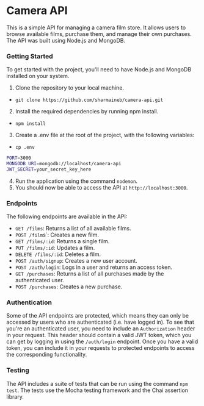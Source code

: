 # Camera API

This is a simple API for managing a camera film store. It allows users to browse available films, purchase them, and manage their own purchases. The API was built using Node.js and MongoDB.

### Getting Started

To get started with the project, you'll need to have Node.js and MongoDB installed on your system.

1. Clone the repository to your local machine.
* ```git clone https://github.com/sharmaineb/camera-api.git```

2. Install the required dependencies by running npm install.
* ```npm install```

3. Create a .env file at the root of the project, with the following variables:
* ```cp .env ```

```bash
PORT=3000
MONGODB_URI=mongodb://localhost/camera-api
JWT_SECRET=your_secret_key_here
```

4. Run the application using the command `nodemon`.
5. You should now be able to access the API at `http://localhost:3000`.

### Endpoints

The following endpoints are available in the API:

* `GET /films`: Returns a list of all available films.
* `POST /film`s`: Creates a new film.
* `GET /films/:id`: Returns a single film.
* `PUT /films/:id`: Updates a film.
* `DELETE /films/:id`: Deletes a film.
* `POST /auth/signup`: Creates a new user account.
* `POST /auth/login`: Logs in a user and returns an access token.
* `GET /purchases`: Returns a list of all purchases made by the authenticated user.
* `POST /purchases`: Creates a new purchase.

### Authentication
Some of the API endpoints are protected, which means they can only be accessed by users who are authenticated (i.e. have logged in). To see that you're an authenticated user, you need to include an `Authorization` header in your request. This header should contain a valid JWT token, which you can get by logging in using the `/auth/login` endpoint. Once you have a valid token, you can include it in your requests to protected endpoints to access the corresponding functionality.

### Testing
The API includes a suite of tests that can be run using the command `npm test`. The tests use the Mocha testing framework and the Chai assertion library.
